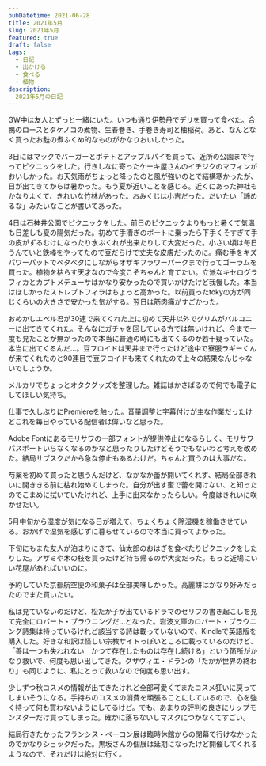 ```yaml
---
pubDatetime: 2021-06-28
title: 2021年5月
slug: 2021年5月
featured: true
draft: false
tags:
  - 日記
  - 出かける
  - 食べる
  - 植物
description:
  2021年5月の日記
---
```


GW中は友人とずっと一緒にいた。いつも通り伊勢丹でデリを買って食べた。合鴨のロースとタケノコの煮物、生春巻き、手巻き寿司と柚稲荷。あと、なんとなく買ったお麩の煮ふくめ的なものがかなりおいしかった。

3日にはマックでバーガーとポテトとアップルパイを買って、近所の公園まで行ってピクニックをした。行きしなに寄ったケーキ屋さんのイチジクのマフィンがおいしかった。お天気雨がちょっと降ったのと風が強いのとで結構寒かったが、日が出てきてからは暑かった。もう夏が近いことを感じる。近くにあった神社もかなりよくて、きれいな竹林があった。おみくじは小吉だった。だいたい「諦めるな」みたいなことが書いてあった。

4日は石神井公園でピクニックをした。前日のピクニックよりもっと暑くて気温も日差しも夏の陽気だった。初めて手漕ぎのボートに乗ったら下手くそすぎて手の皮がずるむけになったり水ぶくれが出来たりして大変だった。小さい頃は毎日うんていと鉄棒をやってたので豆だらけで丈夫な皮膚だったのに。痛む手をキズパワーパットでベタベタにしながらオザキフラワーパークまで行ってゴーラムを買った。植物を枯らす天才なので今度こそちゃんと育てたい。立派なキセログラフィカとカプトメデューサはかなり安かったので買いかけたけど我慢した。本当はほしかったストレプトフィラはちょっと高かった。以前買ったtokyの方が同じくらいの大きさで安かった気がする。翌日は筋肉痛がすごかった。

おめかしエペル君が30連で来てくれた上に初めて天井以外でグリムがバルコニーに出てきてくれた。そんなにガチャを回している方では無いけれど、今まで一度も見たことが無かったので本当に普通の時にも出てくるのか若干疑っていた。本当に出てくるんだ…。豆フロイドは天井まで行ったけど途中で寮服ラギーくんが来てくれたのと90連目で豆フロイドも来てくれたので上々の結果なんじゃないでしょうか。

メルカリでちょっとオタクグッズを整理した。雑誌はかさばるので何でも電子にしてほしい気持ち。

仕事で久しぶりにPremiereを触った。音量調整と字幕付けが主な作業だったけどこれを毎日やっている配信者は偉いなと思った。

Adobe Fontにあるモリサワの一部フォントが提供停止になるらしく、モリサワパスポートいらなくなるのかなと思ったりしたけどそうでもないわと考えを改めた。結局サブスクだから急な停止もあるわけだ。ちゃんと買うのは大事だな。

芍薬を初めて買ったと思うんだけど、なかなか蕾が開いてくれず、結局全部きれいに開ききる前に枯れ始めてしまった。自分が出す蜜で蕾を開けない、と知ったのでこまめに拭いていたけれど、上手に出来なかったらしい。今度はきれいに咲かせたい。

5月中旬から湿度が気になる日が増えて、ちょくちょく除湿機を稼働させている。おかげで湿気を感じずに暮らせているので本当に買ってよかった。

下旬にもまた友人が泊まりにきて、仙太郎のおはぎを食べたりピクニックをしたりした。アザミや木の枝を買ったけど持ち帰るのが大変だった。もっと近場にいい花屋があればいいのに。

予約していた京都航空便の和菓子は全部美味しかった。高麗餅はかなり好みだったのでまた買いたい。

私は見ていないのだけど、松たか子が出ているドラマのセリフの書き起こしを見て完全にロバート・ブラウニングだ…となった。岩波文庫のロバート・ブラウニング詩集は持っているけれど該当する詩は載っていないので、Kindleで英語版を購入した。好きな和訳は怪しい宗教サイトっぽいところに載っているのだけど、「善は一つも失われない　かつて存在したものは存在し続ける」という箇所がかなり救いで、何度も思い出してきた。グザヴィエ・ドランの「たかが世界の終わり」も同じように、私にとって救いなので何度も思い出す。

少しずつ秋コスメの情報が出てきたけれど全部可愛くてまたコスメ狂いに戻ってしまいそうになる。手持ちのコスメの消費を頑張ることにしているので、心を強く持って何も買わないようにしてるけど。でも、あまりの評判の良さにリップモンスターだけ買ってしまった。確かに落ちないしマスクにつかなくてすごい。

結局行きたかったフランシス・ベーコン展は臨時休館からの閉幕で行けなかったのでかなりショックだった。黒坂さんの個展は延期になったけど開催してくれるようなので、それだけは絶対に行く。